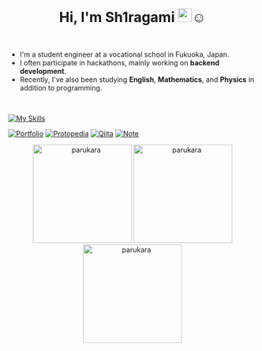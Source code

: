 <h1 align="center">Hi, I'm Sh1ragami <img src="https://media.giphy.com/media/hvRJCLFzcasrR4ia7z/giphy.gif" width="28">☺️</h1>
<br>

* I'm a student engineer at a vocational school in Fukuoka, Japan.  
* I often participate in hackathons, mainly working on **backend development**.  
* Recently, I've also been studying **English**, **Mathematics**, and **Physics** in addition to programming.

<br>

[![My Skills](https://skillicons.dev/icons?i=js,cpp,java,python,go,rust,dart,flutter,react,flask,mysql,docker,kubernetes)](https://skillicons.dev)<br>
  
[![Portfolio](https://img.shields.io/badge/Portfolio-1AA7ED?logo=netlify&logoColor=white)](https://sh1ragami-portfolio.netlify.app)
[![Protopedia](https://img.shields.io/badge/Protopedia-02adbc?logo=google&logoColor=white)](https://protopedia.net/prototyper/sh1ragami)
[![Qiita](https://img.shields.io/badge/Qiita-00CA00?logo=qiita&logoColor=white)](https://qiita.com/Sh1ragami)
[![Note](https://img.shields.io/badge/no+e-FFFFFF?logo=note&logoColor=black)](https://note.com/sh1ragami)

<p align="center">
  <img src="https://github.com/user-attachments/assets/90cddc76-2f98-413f-94e5-1eb399d63719" alt="parukara" width="200"/>
  <img src="https://github.com/user-attachments/assets/90cddc76-2f98-413f-94e5-1eb399d63719" alt="parukara" width="200"/>
  <img src="https://github.com/user-attachments/assets/90cddc76-2f98-413f-94e5-1eb399d63719" alt="parukara" width="200"/>
</p>
